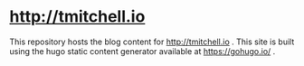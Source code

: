 # http://tmitchell.io

This repository hosts the blog content for http://tmitchell.io .
This site is built using the hugo static content generator available at https://gohugo.io/ .
